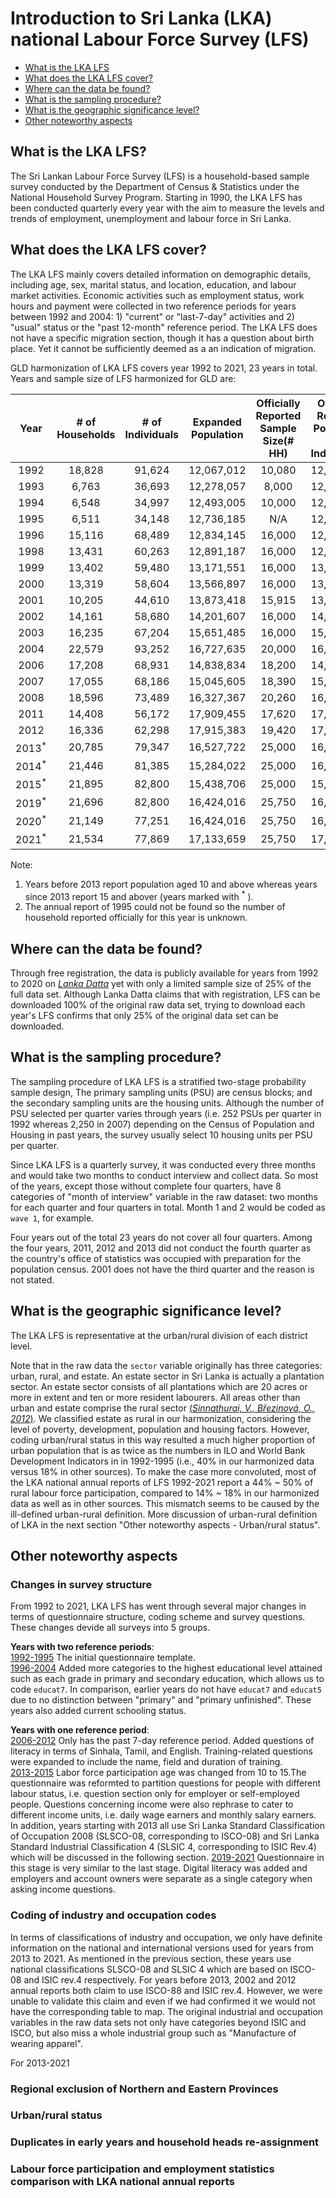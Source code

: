 # Introduction to Sri Lanka (LKA) national Labour Force Survey (LFS)

- [What is the LKA LFS](#what-is-the-lka-lfs)
- [What does the LKA LFS cover?](#what-does-the-lka-lfs-cover)
- [Where can the data be found?](#where-can-the-data-be-found)
- [What is the sampling procedure?](#what-is-the-sampling-procedure)
- [What is the geographic significance level?](#what-is-the-geographic-significance-level)
- [Other noteworthy aspects](#other-noteworthy-aspects)

## What is the LKA LFS?

The Sri Lankan Labour Force Survey (LFS) is a household-based sample survey conducted by the Department of Census & Statistics under the National Household Survey Program. Starting in 1990, the LKA LFS has been conducted quarterly every year with the aim to measure the levels and trends of employment, unemployment and labour force in Sri Lanka. 


## What does the LKA LFS cover?

The LKA LFS mainly covers detailed information on demographic details, including age, sex, marital status, and location, education, and labour market activities. Economic activities such as employment status, work hours and payment were collected in two reference periods for years between 1992 and 2004: 1) "current" or "last-7-day" activities and 2) "usual" status or the "past 12-month" reference period. The LKA LFS does not have a specific migration section, though it has a question about birth place. Yet it cannot be sufficiently deemed as a an indication of migration.   

GLD harmonization of LKA LFS covers year 1992 to 2021, 23 years in total. Years and sample size of LFS harmonized for GLD are:

| **Year**	| **# of Households**	| **# of Individuals**	| **Expanded Population**	| **Officially Reported Sample Size(# HH)**	| **Officially Reported Population (# Individuals)** |
| :------:	| :-------:		| :-------:	 	| :-------:	 	| :-------:	| :-------:	|
| 1992 | 18,828        | 91,624      |  12,067,012  |   10,080   | 12,058,463|
| 1993 | 6,763         | 36,693      |  12,278,057  |   8,000   | 12,278,055|
| 1994 | 6,548         | 34,997      |  12,493,005  |   10,000   | 12,492,850|
| 1995 | 6,511         | 34,148      |  12,736,185  |   N/A      | 12,736,185|
| 1996 | 15,116        | 68,489      |  12,834,145  |   16,000   | 12,831,240|
| 1998 | 13,431        | 60,263      |  12,891,187  |   16,000   | 12,881,790|
| 1999 | 13,402        | 59,480      |  13,171,551  |   16,000   | 13,169,250|
| 2000 | 13,319        | 58,604      |  13,566,897  |   16,000   | 13,564,660|
| 2001 | 10,205        | 44,610      |  13,873,418  |   15,915   | 13,870,479|
| 2002 | 14,161        | 58,680      |  14,201,607  |   16,000   | 14,201,396|
| 2003 | 16,235        | 67,204      |  15,651,485  |   16,000   | 15,651,479   |
| 2004 | 22,579        | 93,252      |  16,727,635  |   20,000   | 16,593,431   |
| 2006 | 17,208        | 68,931      |  14,838,834  |   18,200   | 14,833,802   |
| 2007 | 17,055        | 68,186      |  15,045,605  |   18,390   | 15,047,882   |
| 2008 | 18,596        | 73,489      |  16,327,367  |   20,260   | 16,319,065   |
| 2011 | 14,408        | 56,172      |  17,909,455  |   17,620   | 17,909,743   |
| 2012 | 16,336        | 62,298      |  17,915,383  |   19,420   | 17,915,383   |
| 2013<sup>*</sup> | 20,785        | 79,347      |  16,527,722  |   25,000   | 16,359,761   |
| 2014<sup>*</sup> | 21,446        | 81,385      |  15,284,022  |   25,000   | 16,531,768   |
| 2015<sup>*</sup> | 21,895        | 82,800      |  15,438,706  |   25,000   | 15,281,945   |
| 2019<sup>*</sup> | 21,696        | 82,800      |  16,424,016  |   25,750   | 16,424,016   |
| 2020<sup>*</sup> | 21,149        | 77,251      |  16,424,016  |   25,750   | 16,739,396   |
| 2021<sup>*</sup> | 21,534        | 77,869      |  17,133,659  |   25,750   | 17,133,659   |

Note: 
1) Years before 2013 report population aged 10 and above whereas years since 2013 report 15 and abover (years marked with <sup>*</sup> ). 
2) The annual report of 1995 could not be found so the number of household reported officially for this year is unknown.  

## Where can the data be found?

Through free registration, the data is publicly available for years from 1992 to 2020 on [*Lanka Datta*](http://nada.nso.gov.lk/index.php/home) yet with only a limited sample size of 25% of the full data set. Although Lanka Datta claims that with registration, LFS can be downloaded 100% of the original raw data set, trying to download each year's LFS confirms that only 25% of the original data set can be downloaded.       

## What is the sampling procedure?

The sampling procedure of LKA LFS is a stratified two-stage probability sample design, The primary sampling units (PSU) are census blocks; and the secondary sampling units are the housing units. Although the number of PSU selected per quarter varies through years (i.e. 252 PSUs per quarter in 1992 whereas 2,250 in 2007) depending on the Census of Population and Housing in past years, the survey usually select 10 housing units per PSU per quarter. 

Since LKA LFS is a quarterly survey, it was conducted every three months and would take two months to conduct interview and collect data. So most of the years, except those without complete four quarters, have 8 categories of "month of interview" variable in the raw dataset: two months for each quarter and four quarters in total. Month 1 and 2 would be coded as `wave 1`, for example.

Four years out of the total 23 years do not cover all four quarters. Among the four years, 2011, 2012 and 2013 did not conduct the fourth quarter as the country's office of statistics was occupied with preparation for the population census. 2001 does not have the third quarter and the reason is not stated. 

## What is the geographic significance level?

The LKA LFS is representative at the urban/rural division of each district level. 

Note that in the raw data the `sector` variable originally has three categories: urban, rural, and estate. An estate sector in Sri Lanka is actually a plantation sector. An estate sector consists of all plantations which are 20 acres or more
in extent and ten or more resident labourers. All areas other than urban and estate comprise the rural sector [(_Sinnathurai, V., Březinová, O., 2012_)](utilities/Sinnathurai_V_Březinová_O_2012.pdf). We classified estate as rural in our harmonization, considering the level of poverty, development, population and housing factors. However, coding urban/rural status in this way resulted a much higher proportion of urban population that is as twice as the numbers in ILO and World Bank Development Indicators in in 1992-1995 (i.e., 40% in our harmonized data versus 18% in other sources). To make the case more convoluted, most of the LKA national annual reports of LFS 1992-2021 report a 44% ~ 50% of rural labour force participation, compared to 14% ~ 18% in our harmonized data as well as in other sources. This mismatch seems to be caused by the ill-defined urban-rural definition. More discussion of urban-rural definition of LKA in the next section "Other noteworthy aspects - Urban/rural status".        


## Other noteworthy aspects  

### Changes in survey structure 

From 1992 to 2021, LKA LFS has went through several major changes in terms of questionnaire structure, coding scheme and survey questions. These changes devide all surveys into 5 groups.

**Years with two reference periods**:
<br>
<ins>1992-1995</ins> The initial questionnaire template. 
<br>
<ins>1996-2004</ins> Added more categories to the highest educational level attained such as each grade in primary and secondary education, which allows us to code `educat7`. In comparison, earlier years do not have `educat7` and `educat5` due to no distinction between "primary" and "primary unfinished". These years also added current schooling status.
<br>

**Years with one reference period**:
<br>
<ins>2006-2012</ins> Only has the past 7-day reference period. Added questions of literacy in terms of Sinhala, Tamil, and English. Training-related questions were expanded to include the name, field and duration of training. 
<br>
<ins>2013-2015</ins> Labor force participation age was changed from 10 to 15.The questionnaire was reformted to partition questions for people with different labour status, i.e. question section only for employer or self-employed people. Questions concerning income were also rephrase to cater to different income units, i.e. daily wage earners and monthly salary earners. In addition, years starting with 2013 all use Sri Lanka Standard Classification of Occupation 2008 (SLSCO-08, corresponding to ISCO-08) and Sri Lanka Standard Industrial Classification 4 (SLSIC 4, corresponding to ISIC Rev.4) which will be discussed in the following section.
<ins>2019-2021</ins> Questionnaire in this stage is very similar to the last stage. Digital literacy was added and employers and account owners were separate as a single category when asking income questions.

### Coding of industry and occupation codes

In terms of classifications of industry and occupation, we only have definite information on the national and international versions used for years from 2013 to 2021. As mentioned in the previous section, these years use national classifications SLSCO-08 and SLSIC 4 which are based on ISCO-08 and ISIC rev.4 respectively. For years before 2013, 2002 and 2012 annual reports both claim to use ISCO-88 and ISIC rev.4. However, we were unable to validate this claim and even if we had confirmed it we would not have the corresponding table to map. The original industrial and occupation variables in the raw data sets not only have categories beyond ISIC and ISCO, but also miss a whole industrial group such as "Manufacture of wearing apparel". 

For 2013-2021

### Regional exclusion of Northern and Eastern Provinces

 
 

### Urban/rural status






### Duplicates in early years and household heads re-assignment





### Labour force participation and employment statistics comparison with LKA national annual reports

    
